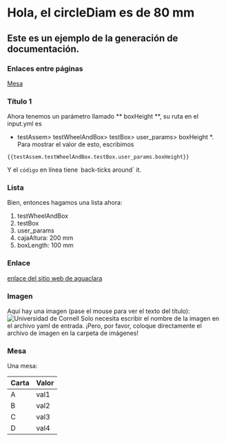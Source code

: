 # Hola, el circleDiam es de 80 mm
## Este es un ejemplo de la generación de documentación.

### Enlaces entre páginas
[Mesa](#table)

### Título 1
Ahora tenemos un parámetro llamado ** boxHeight **, su ruta en el input.yml es
* testAssem> testWheelAndBox> testBox> user_params> boxHeight *.
Para mostrar el valor de esto, escribimos
```jinja2
{{testAssem.testWheelAndBox.testBox.user_params.boxHeight}}
```
Y el `código` en línea tiene` `back-ticks around` it.

### Lista
Bien, entonces hagamos una lista ahora:
1. testWheelAndBox
1. testBox
1. user_params
1. cajaAltura: 200 mm
2. boxLength: 100 mm

### Enlace
[enlace del sitio web de aguaclara](http://aguaclara.cornell.edu)

### Imagen
Aquí hay una imagen (pase el mouse para ver el texto del título):
![Universidad de Cornell](./image/cornell.png)
Solo necesita escribir el nombre de la imagen en el archivo yaml de entrada.
¡Pero, por favor, coloque directamente el archivo de imagen en la carpeta de imágenes!

### Mesa

Una mesa:

| Carta | Valor |
| --- | --- |
| A | val1 |
| B | val2 |
| C | val3 |
| D | val4 |

